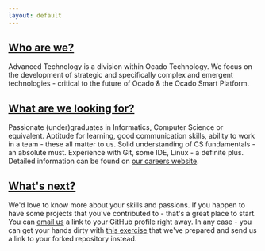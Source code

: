 ```yaml
---
layout: default
---
```


## [Who are we?](https://careers.ocadogroup.com/locations/europe/development-centre-sofia)

Advanced Technology is a division within Ocado Technology. We focus on the development of strategic and specifically complex and emergent technologies - critical to the future of Ocado & the Ocado Smart Platform.

## [What are we looking for?](https://careers.ocadogroup.com/jobs?locations=Sofia&size=10&sort=relevance&areas=Development_Engineering)

Passionate (under)graduates in Informatics, Computer Science or equivalent. Aptitude for learning, good communication skills, ability to work in a team - these all matter to us. Solid understanding of CS fundamentals - an absolute must. Experience with Git, some IDE, Linux - a definite plus. Detailed information can be found on [our careers website](https://careers.ocadogroup.com/jobs?locations=Sofia&size=10&sort=relevance&areas=Development_Engineering).

## [What's next?](https://github.com/ocadotechnology/emerging-talents-2024-at-exercise/tree/main)

We'd love to know more about your skills and passions. If you happen to have some projects that you've contributed to - that's a great place to start. You can [email us](mailto:emerging-talents-2024-at-XD@ocado.com) a link to your GitHub profile right away. In any case - you can get your hands dirty with [this exercise](https://github.com/ocadotechnology/emerging-talents-2024-at-exercise/tree/main) that we've prepared and send us a link to your forked repository instead.